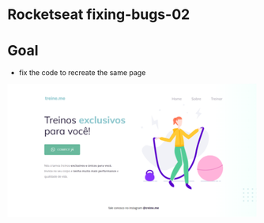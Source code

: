 # Rocketseat fixing-bugs-02

# Goal
- fix the code to recreate the same page

![](https://github.com/vivianemartini/fixing-bugs-02/blob/main/images/preview02.png)
